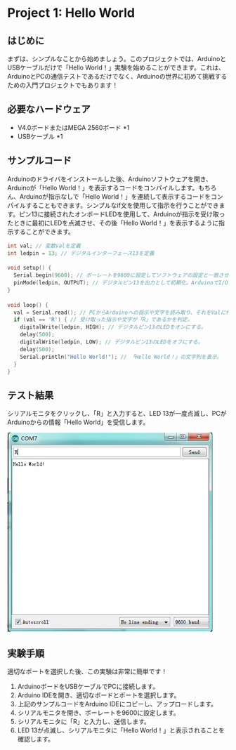 # Project 1: Hello World

## はじめに

まずは、シンプルなことから始めましょう。このプロジェクトでは、ArduinoとUSBケーブルだけで「Hello World！」実験を始めることができます。これは、ArduinoとPCの通信テストであるだけでなく、Arduinoの世界に初めて挑戦するための入門プロジェクトでもあります！

## 必要なハードウェア

- V4.0ボードまたはMEGA 2560ボード *1
- USBケーブル *1

## サンプルコード

Arduinoのドライバをインストールした後、Arduinoソフトウェアを開き、Arduinoが「Hello World！」を表示するコードをコンパイルします。もちろん、Arduinoが指示なしで「Hello World！」を連続して表示するコードをコンパイルすることもできます。シンプルなif文を使用して指示を行うことができます。ピン13に接続されたオンボードLEDを使用して、Arduinoが指示を受け取ったときに最初にLEDを点滅させ、その後「Hello World！」を表示するように指示することができます。

```cpp
int val; // 変数valを定義
int ledpin = 13; // デジタルインターフェース13を定義

void setup() {
  Serial.begin(9600); // ボーレートを9600に設定してソフトウェアの設定と一致させる。特定のデバイス（例：Bluetooth）に接続する場合、ボーレートはそのデバイスと一致させる必要がある。
  pinMode(ledpin, OUTPUT); // デジタルピン13を出力として初期化。ArduinoでI/Oポートを使用する場合、このような設定が常に必要。
}

void loop() {
  val = Serial.read(); // PCからArduinoへの指示や文字を読み取り、それをValに代入する。
  if (val == 'R') { // 受け取った指示や文字が「R」であるかを判定。
    digitalWrite(ledpin, HIGH); // デジタルピン13のLEDをオンにする。
    delay(500);
    digitalWrite(ledpin, LOW); // デジタルピン13のLEDをオフにする。
    delay(500);
    Serial.println("Hello World!"); // 「Hello World！」の文字列を表示。
  }
}
```

## テスト結果

シリアルモニタをクリックし、「R」と入力すると、LED 13が一度点滅し、PCがArduinoからの情報「Hello World」を受信します。

![テスト結果](../../assets/images/lessons/lesson1/f1c6994660b58c495404e945218a31e0.png)

## 実験手順

適切なポートを選択した後、この実験は非常に簡単です！

1. ArduinoボードをUSBケーブルでPCに接続します。
2. Arduino IDEを開き、適切なボードとポートを選択します。
3. 上記のサンプルコードをArduino IDEにコピーし、アップロードします。
4. シリアルモニタを開き、ボーレートを9600に設定します。
5. シリアルモニタに「R」と入力し、送信します。
6. LED 13が点滅し、シリアルモニタに「Hello World！」と表示されることを確認します。

